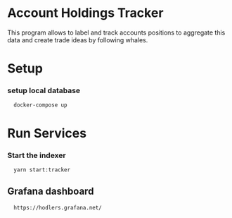 # Account Holdings Tracker

This program allows to label and track accounts positions to aggregate this data and create trade ideas by following whales.

# Setup

### setup local database

      docker-compose up

# Run Services

### Start the indexer

      yarn start:tracker

## Grafana dashboard

      https://hodlers.grafana.net/
